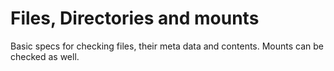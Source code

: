 Files, Directories and mounts
=============================

Basic specs for checking files, their meta data and contents. Mounts can be checked as well.


